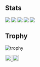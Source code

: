 ## Stats
![](http://github-profile-summary-cards.vercel.app/api/cards/profile-details?username=crosswindNB255&theme=gruvbox)
![](http://github-profile-summary-cards.vercel.app/api/cards/repos-per-language?username=crosswindNB255&theme=gruvbox)
![](http://github-profile-summary-cards.vercel.app/api/cards/most-commit-language?username=crosswindNB255&theme=gruvbox)
![](http://github-profile-summary-cards.vercel.app/api/cards/stats?username=crosswindNB255&theme=gruvbox)
![](http://github-profile-summary-cards.vercel.app/api/cards/productive-time?username=crosswindNB255&theme=gruvbox&utcOffset=9)

## Trophy
![trophy](https://github-profile-trophy.vercel.app/?username=crosswindNB255&theme=gruvbox)

<p align="left">
    <a href="https://github.com/crosswindNB255">
    <img height="20" src="https://img.shields.io/github/followers/crosswindNB255?label=follow&logo=github&style=flat" />
  </a>
  <a href="https://github.com/crosswindNB255">
    <img height="20" src="https://komarev.com/ghpvc/?username=crosswindNB255" />
  </a>
</p>
